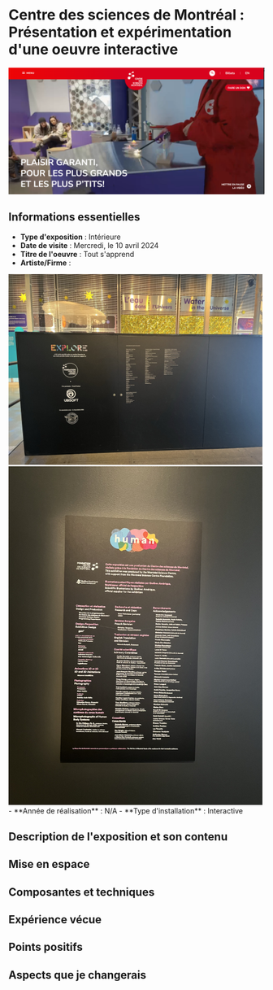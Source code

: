 # Centre des sciences de Montréal : Présentation et expérimentation d'une oeuvre interactive

 <img src="medias/affiche_exposition.png" width="1000"/>

## Informations essentielles

- **Type d'exposition** : Intérieure
- **Date de visite** : Mercredi, le 10 avril 2024
- **Titre de l'oeuvre** : Tout s'apprend       
- **Artiste/Firme** :
 <img src="medias/panneau_credit.png" width="500"/>
 <img src="medias/equipes_artistes.png" width="500"/>
- **Année de réalisation** : N/A
- **Type d'installation** : Interactive


## Description de l'exposition et son contenu


## Mise en espace


## Composantes et techniques


## Expérience vécue


## Points positifs



## Aspects que je changerais




